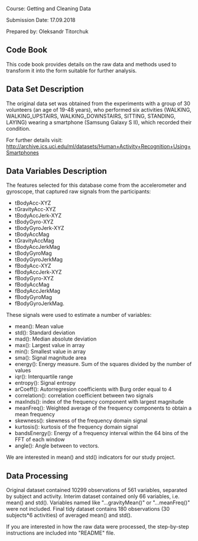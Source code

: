 Course: Getting and Cleaning Data

Submission Date: 17.09.2018

Prepared by: Oleksandr Titorchuk

## Code Book

This code book provides details on the raw data and methods used to transform it into the form suitable for further analysis.

## Data Set Description

The original data set was obtained from the experiments with a group of 30 volunteers (an age of 19-48 years), who performed six activities (WALKING, WALKING_UPSTAIRS, WALKING_DOWNSTAIRS, SITTING, STANDING, LAYING) wearing a smartphone (Samsung Galaxy S II), which recorded their condition.

For further details visit: http://archive.ics.uci.edu/ml/datasets/Human+Activity+Recognition+Using+Smartphones

## Data Variables Description

The features selected for this database come from the accelerometer and gyroscope, that captured raw signals from the participants:

* tBodyAcc-XYZ
* tGravityAcc-XYZ
* tBodyAccJerk-XYZ
* tBodyGyro-XYZ
* tBodyGyroJerk-XYZ
* tBodyAccMag
* tGravityAccMag
* tBodyAccJerkMag
* tBodyGyroMag
* tBodyGyroJerkMag
* fBodyAcc-XYZ
* fBodyAccJerk-XYZ
* fBodyGyro-XYZ
* fBodyAccMag
* fBodyAccJerkMag
* fBodyGyroMag
* fBodyGyroJerkMag.

These signals were used to estimate a number of variables:

* mean(): Mean value
* std(): Standard deviation
* mad(): Median absolute deviation
* max(): Largest value in array
* min(): Smallest value in array
* sma(): Signal magnitude area
* energy(): Energy measure. Sum of the squares divided by the number of values
* iqr(): Interquartile range 
* entropy(): Signal entropy
* arCoeff(): Autorregresion coefficients with Burg order equal to 4
* correlation(): correlation coefficient between two signals
* maxInds(): index of the frequency component with largest magnitude
* meanFreq(): Weighted average of the frequency components to obtain a mean frequency
* skewness(): skewness of the frequency domain signal
* kurtosis(): kurtosis of the frequency domain signal
* bandsEnergy(): Energy of a frequency interval within the 64 bins of the FFT of each window
* angle(): Angle between to vectors.

We are interested in mean() and std() indicators for our study project.

## Data Processing

Original dataset contained 10299 observations of 561 variables, separated by subject and activity. Interim dataset contained only 66 variables, i.e. mean() and std(). Variables named like "...gravityMean()" or "...meanFreq()" were not included. Final tidy dataset contains 180 observations (30 subjects*6 activities) of averaged mean() and std().

If you are interested in how the raw data were processed, the step-by-step instructions are included into "README" file.

